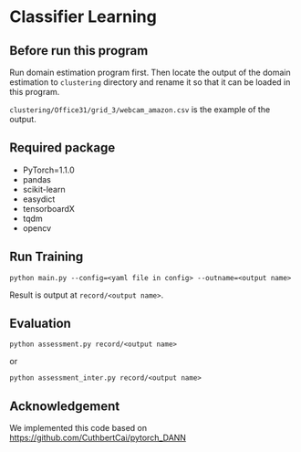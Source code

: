 # Classifier Learning 

## Before run this program
Run domain estimation program first. Then locate the output of the domain estimation to `clustering` directory and rename it so that it can be loaded in this program.

`clustering/Office31/grid_3/webcam_amazon.csv` is the example of the output.

## Required package
+ PyTorch=1.1.0
+ pandas
+ scikit-learn
+ easydict
+ tensorboardX
+ tqdm
+ opencv

## Run Training

```
python main.py --config=<yaml file in config> --outname=<output name>
```

Result is output at `record/<output name>`.

## Evaluation

```
python assessment.py record/<output name>
```
or 
```
python assessment_inter.py record/<output name>
```

## Acknowledgement
We implemented this code based on https://github.com/CuthbertCai/pytorch_DANN
